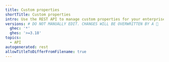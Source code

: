 ```yaml
---
title: Custom properties
shortTitle: Custom properties
intro: Use the REST API to manage custom properties for your enterprise.
versions: # DO NOT MANUALLY EDIT. CHANGES WILL BE OVERWRITTEN BY A 🤖
  ghec: '*'
  ghes: '>=3.18'
topics:
  - API
autogenerated: rest
allowTitleToDifferFromFilename: true
---
```


<!-- Content after this section is automatically generated -->
